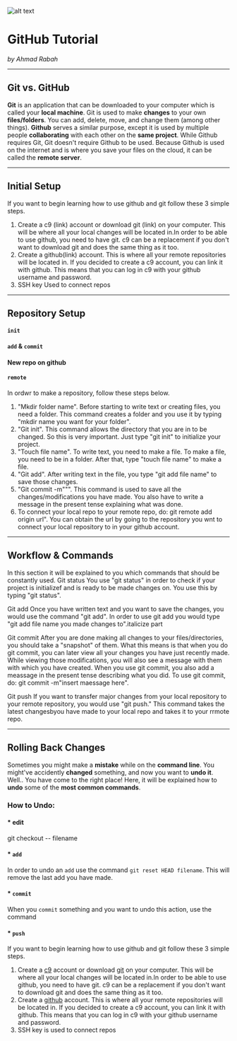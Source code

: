 ![alt text](https://assets-cdn.github.com/images/modules/open_graph/github-mark.png)
# GitHub Tutorial

_by Ahmad Rabah_

---
## Git vs. GitHub
__Git__ is an application that can be downloaded to your computer which is called your __local machine__. Git is used to make __changes__ to your own __files/folders__. You can add, delete, move, and change them (among other things). __Github__ serves a similar purpose, except it is used by multiple people __collaborating__ with each other on the __same project__. While Github requires Git, Git doesn't require Github to be used. Because Github is used on the internet and is where you save your files on the cloud, it can be called the __remote server__. 


---
## Initial Setup
If you want to begin learning how to use github and git follow these 3 simple steps.
1. Create a c9 (link) account or download git (link) on your computer. This will be where all your local changes will be located in.In order to be able to use github, you need to have git. c9 can be a replacement if you don't want to download git and does the same thing as it too. 
2. Create a github(link) account. This is where all your remote repositories will be located in. If you decided to create a c9 account, you can link it with github. This means that you can log in c9 with your github username and password.
3.  SSH key Used to connect repos
---
## Repository Setup
#### `init`  
#### `add` & `commit`  
#### New repo on github   
#### `remote`
In ordwr to make a repository, follow these steps below. 
1. "Mkdir folder name".
Before starting to write text or creating files, you need a folder. This command creates a folder and you use it by typing "mkdir name you want for your folder".
2. "Git init".
This command allows the directory that you are in to be changed. So this is very important. Just type "git init" to initialize your project.
3. "Touch file name".
To write text, you need to make a file. To make a file, you need to be in a folder. After that, type "touch file name" to make a file.
4. "Git add". After writing text in the file, you type "git add file name" to save those changes.
5.  "Git commit -m""". This command is used to save all the changes/modifications you have made. You also have to write a message in the present tense explaining what was done. 
6. To connect your local repo to your remote repo, do: git remote add origin url". You can obtain the url by going to the repository you wnt to connect your local repository to in your github account.


---
## Workflow & Commands
In this section it will be explained to you which commands that should be constantly used.
Git status
You use "git status" in order to check if your project is initializef and is ready to be made changes on. You use this by typing "git status".

Git add
Once you have written text and you want to save the changes, you would use the command "git add". In order to use git add you would type "git add file name you made changes to".italicize part

Git commit
After you are done making all changes to your files/directories, you should take a "snapshot" of them. What this means is that when you do git commit, you can later view all your changes you have just recently made. While viewing those modifications, you will also see a message with them with which you have created. When you use git commit, you also add a meassage in the present tense describing what you did. To use git commit, do: git commit -m"insert maessage here".

Git push
If you want to transfer major changes from your local repository to your remote repository, you would use "git push." This command takes the latest changesbyou have made to your local repo and takes it to your rrmote repo.




---
## Rolling Back Changes
Sometimes you might make a __mistake__ while on the __command line__. You might've accidently __changed__ something, and now you want to __undo it__. Well.. You have come to the right place! Here, it will be explained how to __undo__ some of the __most common commands__.
### How to Undo: 
#### * edit  
git checkout -- filename
#### * `add`  
In order to undo an `add` use the command `git reset HEAD filename`. This will remove the last add you have made.
#### * `commit` 
When you `commit` something and you want to undo this action, use the command 
#### * `push`  




If you want to begin learning how to use github and git follow these 3 simple steps.
1. Create a [c9](link) account or download [git](link) on your computer. This will be where all your local changes will be located in.In order to be able to use github, you need to have git. c9 can be a replacement if you don't want to download git and does the same thing as it too. 
2. Create a [github](link) account. This is where all your remote repositories will be located in. If you decided to create a c9 account, you can link it with github. This means that you can log in c9 with your github username and password.
3.  SSH key is used to connect repos
